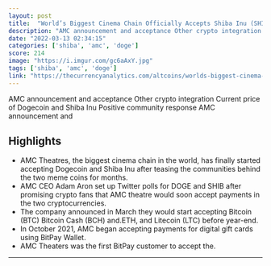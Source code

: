 ```yaml
---
layout: post
title:  "World’s Biggest Cinema Chain Officially Accepts Shiba Inu (SHIB) and Dogecoin (DOGE)"
description: "AMC announcement and acceptance Other crypto integration Current price of Dogecoin and Shiba Inu Positive community response AMC announcement and"
date: "2022-03-13 02:34:15"
categories: ['shiba', 'amc', 'doge']
score: 214
image: "https://i.imgur.com/gc6aAxY.jpg"
tags: ['shiba', 'amc', 'doge']
link: "https://thecurrencyanalytics.com/altcoins/worlds-biggest-cinema-chain-officially-accepts-shiba-inu-shib-and-dogecoin-doge-39880.php"
---
```


AMC announcement and acceptance Other crypto integration Current price of Dogecoin and Shiba Inu Positive community response AMC announcement and

## Highlights

- AMC Theatres, the biggest cinema chain in the world, has finally started accepting Dogecoin and Shiba Inu after teasing the communities behind the two meme coins for months.
- AMC CEO Adam Aron set up Twitter polls for DOGE and SHIB after promising crypto fans that AMC theatre would soon accept payments in the two cryptocurrencies.
- The company announced in March they would start accepting Bitcoin (BTC) Bitcoin Cash (BCH) and.ETH, and Litecoin (LTC) before year-end.
- In October 2021, AMC began accepting payments for digital gift cards using BitPay Wallet.
- AMC Theaters was the first BitPay customer to accept the.

---
